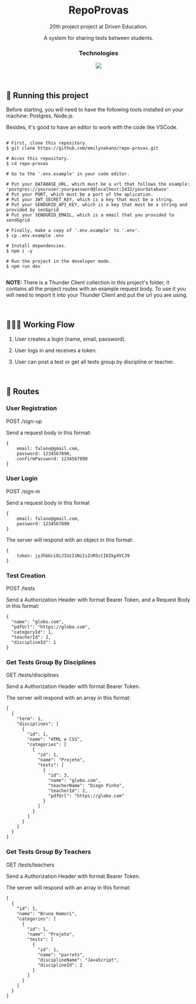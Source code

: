 <div align="center"> 
	<h1> RepoProvas </h1>
<div />

20th project project at Driven Education.

A system for sharing tests between students.

 ### Technologies
<p align="center">
  <a href="https://skillicons.dev">
    <img src="https://skillicons.dev/icons?i=ts,express,postgres,prisma,nodejs,jest" />
  </a>
</p>

<br>	

	
<div align="start"> 

## 🏁 Running this project
	
Before starting, you will need to have the following tools installed on your machine: Postgres, Node.js.

Besides, it's good to have an editor to work with the code like VSCode.
	
```
	
# First, clone this repository.
$ git clone https://github.com/emilynakano/repo-provas.git

# Acces this repository.
$ cd repo-provas

# Go to the '.env.example' in your code editor.
	
# Put your DATABASE_URL, which must be a url that follows the example: 'postgres://youruser:yourpassword@localhost:5432/yourdatabase'
# Put your PORT, which must be a port of the aplication.
# Put your JWT_SECRET_KEY, which is a key that must be a string.
# Put your SENDGRID_API_KEY, which is a key that must be a string and provided by senGgrid
# Put your SENDGRID_EMAIL, which is a email that you provided to sendGgrid
	
# Finally, make a copy of '.env.example' to '.env'.
$ cp .env.example .env

# Install dependencies.
$ npm i -y
	
# Run the project in the developer mode.
$ npm run dev	
	
```

**NOTE:** There is a Thunder Client collection in this project's folder, it contains all the project routes with an example request body. To use it you will need to import it into your Thunder Client and put the url you are using.
	
<div />
	
<br>

## 🧑🏻‍🏭 Working Flow

<div align="start"> 

1. User creates a login (name, email, password).

2. User logs in and receives a token.

3. User can post a test or get all tests group by discipline or teacher.


</div>

<br>

## 🚀 Routes

<div align="start"> 

  ### User Registration
  
  POST /sign-up
  
  Send a request body in this format:
  

```
{
    email: fulano@gmail.com,
    password: 1234567890,
    confirmPassword: 1234567890
}
```
<div />

<div align="start"> 

  ### User Login
  
  POST /sign-in
  
  Send a request body in this format
  

```
{
    email: fulano@gmail.com,
    password: 1234567890
}
```

The server will respond with an object in this format:

```
{
    token: jyJhbGciOiJIUzI1NiIsInR5cCI6IkpXVCJ9
}
```
<div />

<div align="start"> 

  ### Test Creation</h2>
  
  POST /tests
  
  Send a Authorization Header with format Bearer Token, and  a Request Body in this format:
  

```
{
  "name": "globo.com",
  "pdfUrl": "https://globo.com",
  "categoryId": 1,
  "teacherId": 2,
  "disciplineId": 1
}
```
<div />

<div align="start"> 
   
   ### Get Tests Group By Disciplines
   
  GET /tests/disciplines
  
  Send a Authorization Header with format Bearer Token.
  
  The server will respond with an array in this format:
  

```
[
  {
    "term": 1,
    "disciplines": [
      {
        "id": 1,
        "name": "HTML e CSS",
        "categories": [
          {
            "id": 1,
            "name": "Projeto",
            "tests": [
              {
                "id": 3,
                "name": "globo.com",
                "teacherName": "Diego Pinho",
                "teacherId": 2,
                "pdfUrl": "https://globo.com"
              }
            ]
          }
        ]
      }
    ]
  }
]
```
<div />

<div align="start"> 
  
  ### Get Tests Group By Teachers
 
  GET /tests/teachers
  
  Send a Authorization Header with format Bearer Token.
  
  The server will respond with an array in this format: 
  

```
[
  {
    "id": 1,
    "name": "Bruna Hamori",
    "categories": [
      {
        "id": 1,
        "name": "Projeto",
        "tests": [
          {
            "id": 1,
            "name": "parrots",
            "disciplineName": "JavaScript",
            "disciplineId": 2
          }
        ]
      }
    ]
  }
]
```
<div />
	
